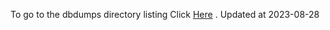 To go to the dbdumps directory listing Click [Here](https://ipfs.io/ipfs/bafkreie4dupdm6h76dvkdgpxko7ax5a3ugx647vkthdhftvah6a4gi7u5y) . Updated at 2023-08-28